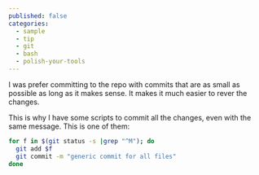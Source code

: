 ```yaml
---
published: false
categories:
  - sample
  - tip
  - git
  - bash
  - polish-your-tools
---
```


I was prefer committing to the repo with commits that are as small as possible as long as it makes sense. It makes it much easier to rever the changes.

This is why I have some scripts to commit all the changes, even with the same message. This is one of them:

```bash
for f in $(git status -s |grep "^M"); do
  git add $f
  git commit -m "generic commit for all files"
done
```

